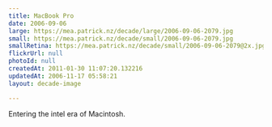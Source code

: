 ```yaml
---
title: MacBook Pro
date: 2006-09-06
large: https://mea.patrick.nz/decade/large/2006-09-06-2079.jpg
small: https://mea.patrick.nz/decade/small/2006-09-06-2079.jpg
smallRetina: https://mea.patrick.nz/decade/small/2006-09-06-2079@2x.jpg
flickrUrl: null
photoId: null
createdAt: 2011-01-30 11:07:20.132216
updatedAt: 2006-11-17 05:58:21
layout: decade-image

---
```

Entering the intel era of Macintosh.
